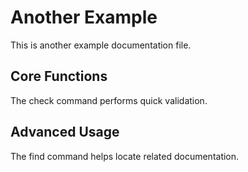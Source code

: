 # Another Example

This is another example documentation file.

## Core Functions

<!--- fresh:file core:cmd/check.go f275337 -->
The check command performs quick validation.

## Advanced Usage

<!--- fresh:file core:cmd/find.go c8ba97d -->
The find command helps locate related documentation. 